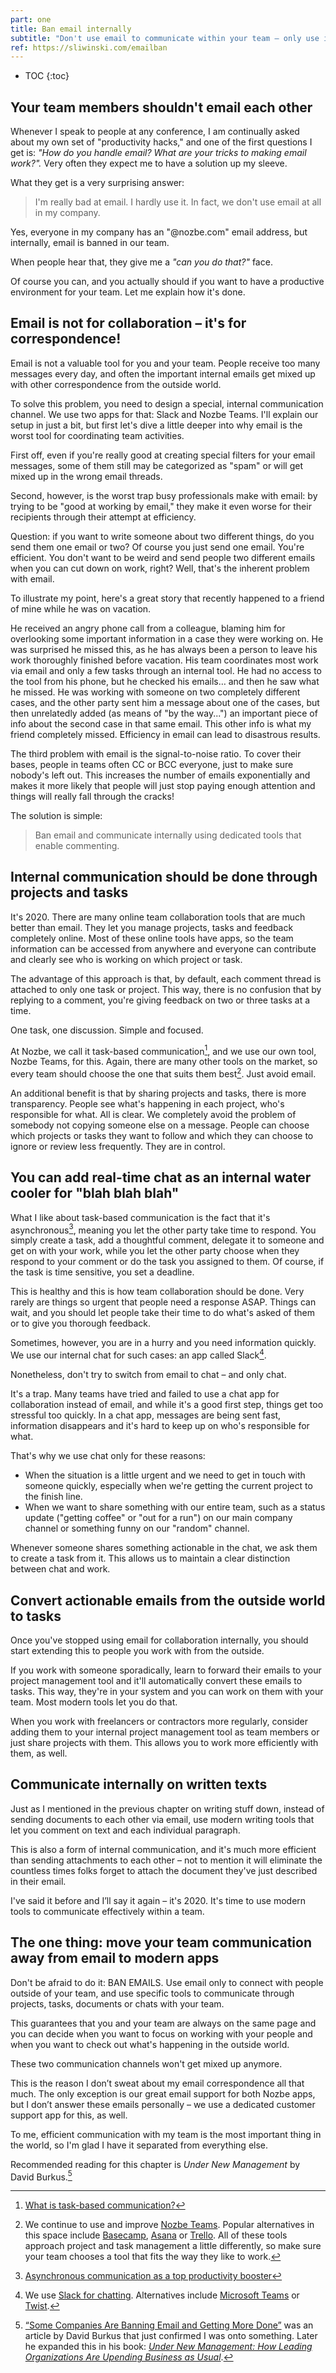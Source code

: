 ```yaml
---
part: one
title: Ban email internally
subtitle: "Don't use email to communicate within your team – only use it with the outside world!"
ref: https://sliwinski.com/emailban
---
```


* TOC
{:toc}

## Your team members shouldn't email each other

Whenever I speak to people at any conference, I am continually asked about my own set of "productivity hacks," and one of the first questions I get is: *"How do you handle email? What are your tricks to making email work?".* Very often they expect me to have a solution up my sleeve.

What they get is a very surprising answer:

> I'm really bad at email. I hardly use it. In fact, we don't use email at all in my company.

Yes, everyone in my company has an "@nozbe.com" email address, but internally, email is banned in our team.

When people hear that, they give me a *"can you do that?"* face. 

Of course you can, and you actually should if you want to have a productive environment for your team. Let me explain how it's done.

## Email is not for collaboration – it's for correspondence!

Email is not a valuable tool for you and your team. People receive too many messages every day, and often the important internal emails get mixed up with other correspondence from the outside world.

To solve this problem, you need to design a special, internal communication channel. We use two apps for that: Slack and Nozbe Teams. I'll explain our setup in just a bit, but first let's dive a little deeper into why email is the worst tool for coordinating team activities.

First off, even if you're really good at creating special filters for your email messages, some of them still may be categorized as "spam" or will get mixed up in the wrong email threads.

Second, however, is the worst trap busy professionals make with email: by trying to be "good at working by email," they make it even worse for their recipients through their attempt at efficiency.

Question: if you want to write someone about two different things, do you send them one email or two? Of course you just send one email. You're efficient. You don't want to be weird and send people two different emails when you can cut down on work, right? Well, that's the inherent problem with email.

To illustrate my point, here's a great story that recently happened to a friend of mine while he was on vacation.

He received an angry phone call from a colleague, blaming him for overlooking some important information in a case they were working on. He was surprised he missed this, as he has always been a person to leave his work thoroughly finished before vacation. His team coordinates most work via email and only a few tasks through an internal tool. He had no access to the tool from his phone, but he checked his emails… and then he saw what he missed. He was working with someone on two completely different cases, and the other party sent him a message about one of the cases, but then unrelatedly added (as means of "by the way...") an important piece of info about the second case in that same email. This other info is what my friend completely missed. Efficiency in email can lead to disastrous results.

The third problem with email is the signal-to-noise ratio. To cover their bases, people in teams often CC or BCC everyone, just to make sure nobody's left out. This increases the number of emails exponentially and makes it more likely that people will just stop paying enough attention and things will really fall through the cracks!

The solution is simple:

> Ban email and communicate internally using dedicated tools that enable commenting.

## Internal communication should be done through projects and tasks

It's 2020. There are many online team collaboration tools that are much better than email. They let you manage projects, tasks and feedback completely online. Most of these online tools have apps, so the team information can be accessed from anywhere and everyone can contribute and clearly see who is working on which project or task.

The advantage of this approach is that, by default, each comment thread is attached to only one task or project. This way, there is no confusion that by replying to a comment, you're giving feedback on two or three tasks at a time.

One task, one discussion. Simple and focused.

At Nozbe, we call it task-based communication[^1], and we use our own tool, Nozbe Teams, for this. Again, there are many other tools on the market, so every team should choose the one that suits them best[^2]. Just avoid email.

An additional benefit is that by sharing projects and tasks, there is more transparency. People see what's happening in each project, who's responsible for what. All is clear. We completely avoid the problem of somebody not copying someone else on a message. People can choose which projects or tasks they want to follow and which they can choose to ignore or review less frequently. They are in control.

## You can add real-time chat as an internal water cooler for "blah blah blah"

What I like about task-based communication is the fact that it's asynchronous[^3], meaning you let the other party take time to respond. You simply create a task, add a thoughtful comment, delegate it to someone and get on with your work, while you let the other party choose when they respond to your comment or do the task you assigned to them. Of course, if the task is time sensitive, you set a deadline.

This is healthy and this is how team collaboration should be done. Very rarely are things so urgent that people need a response ASAP. Things can wait, and you should let people take their time to do what's asked of them or to give you thorough feedback.

Sometimes, however, you are in a hurry and you need information quickly. We use our internal chat for such cases: an app called Slack[^4].

Nonetheless, don't try to switch from email to chat – and only chat.

It's a trap. Many teams have tried and failed to use a chat app for collaboration instead of email, and while it's a good first step, things get too stressful too quickly. In a chat app, messages are being sent fast, information disappears and it's hard to keep up on who's responsible for what.

That's why we use chat only for these reasons:

- When the situation is a little urgent and we need to get in touch with someone quickly, especially when we're getting the current project to the finish line.
- When we want to share something with our entire team, such as a status update ("getting coffee" or "out for a run") on our main company channel or something funny on our "random" channel.

Whenever someone shares something actionable in the chat, we ask them to create a task from it. This allows us to maintain a clear distinction between chat and work.

## Convert actionable emails from the outside world to tasks

Once you've stopped using email for collaboration internally, you should start extending this to people you work with from the outside.

If you work with someone sporadically, learn to forward their emails to your project management tool and it'll automatically convert these emails to tasks. This way, they're in your system and you can work on them with your team. Most modern tools let you do that.

When you work with freelancers or contractors more regularly, consider adding them to your internal project management tool as team members or just share projects with them. This allows you to work more efficiently with them, as well.

## Communicate internally on written texts

Just as I mentioned in the previous chapter on writing stuff down, instead of sending documents to each other via email, use modern writing tools that let you comment on text and each individual paragraph.

This is also a form of internal communication, and it's much more efficient than sending attachments to each other – not to mention it will eliminate the countless times folks forget to attach the document they've just described in their email.

I've said it before and I’ll say it again – it's 2020. It's time to use modern tools to communicate effectively within a team.

## The one thing: move your team communication away from email to modern apps

Don't be afraid to do it: BAN EMAILS. Use email only to connect with people outside of your team, and use specific tools to communicate through projects, tasks, documents or chats with your team.

This guarantees that you and your team are always on the same page and you can decide when you want to focus on working with your people and when you want to check out what's happening in the outside world.

These two communication channels won't get mixed up anymore.

This is the reason I don’t sweat about my email correspondence all that much. The only exception is our great email support for both Nozbe apps, but I don’t answer these emails personally – we use a dedicated customer support app for this, as well.

To me, efficient communication with my team is the most important thing in the world, so I'm glad I have it separated from everything else.

Recommended reading for this chapter is *Under New Management* by David Burkus.[^5]

[^1]: [What is task-based communication?](https://nozbe.com/blog/task-based-communication)
[^2]: We continue to use and improve [Nozbe Teams](https://nozbe.com/). Popular alternatives in this space include [Basecamp](https://basecamp), [Asana](https://asana.com) or [Trello](https://trello.com). All of these tools approach project and task management a little differently, so make sure your team chooses a tool that fits the way they like to work.
[^3]: [Asynchronous communication as a top productivity booster](https://nozbe.com/blog/asynchronous/)
[^4]: We use [Slack for chatting](https://slack.com). Alternatives include [Microsoft Teams](https://www.microsoft.com/en-us/microsoft-365/microsoft-teams/group-chat-software) or [Twist](https://twistapp.com).
[^5]: [“Some Companies Are Banning Email and Getting More Done”](https://hbr.org/2016/06/some-companies-are-banning-email-and-getting-more-done) was an article by David Burkus that just confirmed I was onto something. Later he expanded this in his book: [*Under New Management: How Leading Organizations Are Upending Business as Usual*](https://davidburkus.com/books/under-new-management/).
